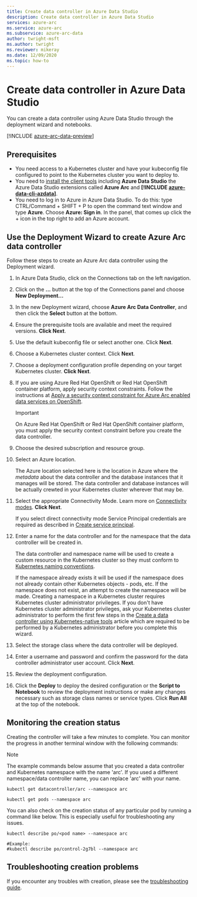 ```yaml
---
title: Create data controller in Azure Data Studio
description: Create data controller in Azure Data Studio
services: azure-arc
ms.service: azure-arc
ms.subservice: azure-arc-data
author: twright-msft
ms.author: twright
ms.reviewer: mikeray
ms.date: 12/09/2020
ms.topic: how-to
---
```


# Create data controller in Azure Data Studio

You can create a data controller using Azure Data Studio through the deployment wizard and notebooks.

[!INCLUDE [azure-arc-data-preview](../../../includes/azure-arc-data-preview.md)]

## Prerequisites

- You need access to a Kubernetes cluster and have your kubeconfig file configured to point to the Kubernetes cluster you want to deploy to.
- You need to [install the client tools](install-client-tools.md) including **Azure Data Studio** the Azure Data Studio extensions called **Azure Arc** and **[!INCLUDE [azure-data-cli-azdata](../../../includes/azure-data-cli-azdata.md)]**.
- You need to log in to Azure in Azure Data Studio.  To do this: type CTRL/Command + SHIFT + P to open the command text window and type **Azure**.  Choose **Azure: Sign in**.   In the panel, that comes up click the + icon in the top right to add an Azure account.

## Use the Deployment Wizard to create Azure Arc data controller

Follow these steps to create an Azure Arc data controller using the Deployment wizard.

1. In Azure Data Studio, click on the Connections tab on the left navigation.
2. Click on the **...** button at the top of the Connections panel and choose **New Deployment...**
3. In the new Deployment wizard, choose **Azure Arc Data Controller**, and then click the **Select** button at the bottom.
4. Ensure the prerequisite tools are available and meet the required versions. **Click Next**.
5. Use the default kubeconfig file or select another one.  Click **Next**.
6. Choose a Kubernetes cluster context. Click **Next**.
7. Choose a deployment configuration profile depending on your target Kubernetes cluster. **Click Next**.
8. If you are using Azure Red Hat OpenShift or Red Hat OpenShift container platform, apply security context constraints. Follow the instructions at [Apply a security context constraint for Azure Arc enabled data services on OpenShift](how-to-apply-security-context-constraint.md).

   >[!IMPORTANT]
   >On Azure Red Hat OpenShift or Red Hat OpenShift container platform, you must apply the security context constraint before you create the data controller.

1. Choose the desired subscription and resource group.
1. Select an Azure location.
   
   The Azure location selected here is the location in Azure where the *metadata* about the data controller and the database instances that it manages will be stored. The data controller and database instances will be actually crewted in your Kubernetes cluster wherever that may be.

10. Select the appropriate Connectivity Mode. Learn more on [Connectivity modes](./connectivity.md). **Click Next**.

    If you select direct connectivity mode Service Principal credentials are required as described in [Create service principal](upload-metrics-and-logs-to-azure-monitor.md#create-service-principal).

11. Enter a name for the data controller and for the namespace that the data controller will be created in.

    The data controller and namespace name will be used to create a custom resource in the Kubernetes cluster so they must conform to [Kubernetes naming conventions](https://kubernetes.io/docs/concepts/overview/working-with-objects/names/#names).
    
    If the namespace already exists it will be used if the namespace does not already contain other Kubernetes objects - pods, etc.  If the namespace does not exist, an attempt to create the namespace will be made.  Creating a namespace in a Kubernetes cluster requires Kubernetes cluster administrator privileges.  If you don't have Kubernetes cluster administrator privileges, ask your Kubernetes cluster administrator to perform the first few steps in the [Create a data controller using Kubernetes-native tools](./create-data-controller-using-kubernetes-native-tools.md) article which are required to be performed by a Kubernetes administrator before you complete this wizard.


12. Select the storage class where the data controller will be deployed. 
13.  Enter a username and password and confirm the password for the data controller administrator user account. Click **Next**.

14. Review the deployment configuration.
15. Click the **Deploy** to deploy the desired configuration or the **Script to Notebook** to review the deployment instructions or make any changes necessary such as storage class names or service types. Click **Run All** at the top of the notebook.

## Monitoring the creation status

Creating the controller will take a few minutes to complete. You can monitor the progress in another terminal window with the following commands:

> [!NOTE]
>  The example commands below assume that you created a data controller and Kubernetes namespace with the name 'arc'.  If you used a different namespace/data controller name, you can replace 'arc' with your name.

```console
kubectl get datacontroller/arc --namespace arc
```

```console
kubectl get pods --namespace arc
```

You can also check on the creation status of any particular pod by running a command like below.  This is especially useful for troubleshooting any issues.

```console
kubectl describe po/<pod name> --namespace arc

#Example:
#kubectl describe po/control-2g7bl --namespace arc
```

## Troubleshooting creation problems

If you encounter any troubles with creation, please see the [troubleshooting guide](troubleshoot-guide.md).